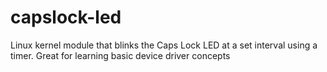 # capslock-led
Linux kernel module that blinks the Caps Lock LED at a set interval using a timer. Great for learning basic device driver concepts
